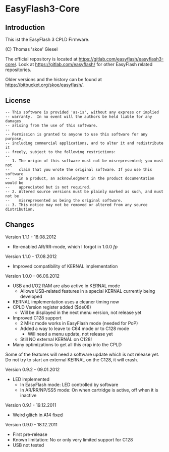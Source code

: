 # EasyFlash3-Core

## Introduction

This ist the EasyFlash 3 CPLD Firmware.

(C) Thomas 'skoe' Giesel

The official repository is located at https://gitlab.com/easyflash/easyflash3-core/.
Look at https://gitlab.com/easyflash/ for other EasyFlash related repositories.

Older versions and the history can be found at https://bitbucket.org/skoe/easyflash/.

## License

```
-- This software is provided 'as-is', without any express or implied
-- warranty.  In no event will the authors be held liable for any damages
-- arising from the use of this software.
--
-- Permission is granted to anyone to use this software for any purpose,
-- including commercial applications, and to alter it and redistribute it
-- freely, subject to the following restrictions:
--
-- 1. The origin of this software must not be misrepresented; you must not
--    claim that you wrote the original software. If you use this software
--    in a product, an acknowledgment in the product documentation would be
--    appreciated but is not required.
-- 2. Altered source versions must be plainly marked as such, and must not be
--    misrepresented as being the original software.
-- 3. This notice may not be removed or altered from any source distribution.
```

## Changes

Version 1.1.1 - 18.08.2012

- Re-enabled AR/RR-mode, which I forgot in 1.0.0 *fp*

Version 1.1.0 - 17.08.2012

- Improved compatibility of KERNAL implementation

Version 1.0.0 - 06.06.2012

- USB and I/O2 RAM are also active in KERNAL mode
  - Allows USB-related features in a special KERNAL currently being
    developed
- KERNAL implementation uses a cleaner timing now
- CPLD Version register added ($de08)
  - Will be displayed in the next menu version, not release yet
- Improved C128 support
  - 2 MHz mode works in EasyFlash mode (needed for PoP)
  - Added a way to leave to C64 mode or to C128 mode
    - Will need a menu update, not release yet
  - Still NO external KERNAL on C128!
- Many optimizations to get all this crap into the CPLD

Some of the features will need a software update which is not release yet.
Do not try to start an external KERNAL on the C128, it will crash.

Version 0.9.2 - 09.01.2012

- LED implemented
  - In EasyFlash mode: LED controlled by software
  - In AR/RR/NP/SS5 mode: On when cartridge is active, off when it is inactive

Version 0.9.1 - 19.12.2011

- Weird glitch in A14 fixed

Version 0.9.0 - 18.12.2011

- First pre-release
- Known limitation: No or only very limited support for C128
- USB not tested
